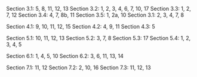 Section 3.1: 5, 8, 11, 12, 13
Section 3.2: 1, 2, 3, 4, 6, 7, 10, 17
Section 3.3: 1, 2, 7, 12
Section 3.4: 4, 7, 8b, 11
Section 3.5: 1, 2a, 10
Section 3.1: 2, 3, 4, 7, 8

Section 4.1: 9, 10, 11, 12, 15
Section 4.2: 4, 9, 11
Section 4.3: 5

Section 5.1: 10, 11, 12, 13
Section 5.2: 3, 7, 8
Section 5.3: 17
Section 5.4: 1, 2, 3, 4, 5

Section 6.1: 1, 4, 5, 10
Section 6.2: 3, 6, 11, 13, 14

Section 7.1: 11, 12
Section 7.2: 2, 10, 16
Section 7.3: 11, 12, 13